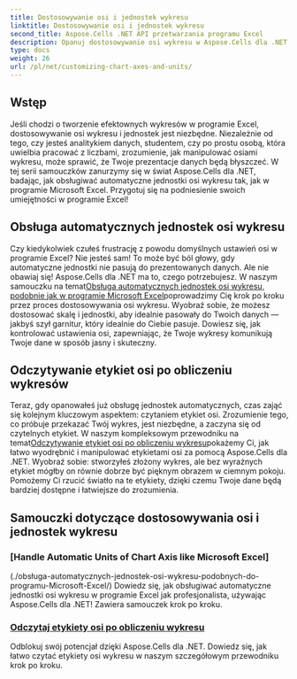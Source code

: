 ```yaml
---
title: Dostosowywanie osi i jednostek wykresu
linktitle: Dostosowywanie osi i jednostek wykresu
second_title: Aspose.Cells .NET API przetwarzania programu Excel
description: Opanuj dostosowywanie osi wykresu w Aspose.Cells dla .NET za pomocą prostych samouczków. Naucz się obsługiwać jednostki automatyczne i czytać etykiety osi jak profesjonalista w programie Excel.
type: docs
weight: 26
url: /pl/net/customizing-chart-axes-and-units/
---
```

## Wstęp

Jeśli chodzi o tworzenie efektownych wykresów w programie Excel, dostosowywanie osi wykresu i jednostek jest niezbędne. Niezależnie od tego, czy jesteś analitykiem danych, studentem, czy po prostu osobą, która uwielbia pracować z liczbami, zrozumienie, jak manipulować osiami wykresu, może sprawić, że Twoje prezentacje danych będą błyszczeć. W tej serii samouczków zanurzymy się w świat Aspose.Cells dla .NET, badając, jak obsługiwać automatyczne jednostki osi wykresu tak, jak w programie Microsoft Excel. Przygotuj się na podniesienie swoich umiejętności w programie Excel!

## Obsługa automatycznych jednostek osi wykresu

 Czy kiedykolwiek czułeś frustrację z powodu domyślnych ustawień osi w programie Excel? Nie jesteś sam! To może być ból głowy, gdy automatyczne jednostki nie pasują do prezentowanych danych. Ale nie obawiaj się! Aspose.Cells dla .NET ma to, czego potrzebujesz. W naszym samouczku na temat[Obsługa automatycznych jednostek osi wykresu, podobnie jak w programie Microsoft Excel](./handle-automatic-units-of-chart-axis-like-microsoft-excel/)poprowadzimy Cię krok po kroku przez proces dostosowywania osi wykresu. Wyobraź sobie, że możesz dostosować skalę i jednostki, aby idealnie pasowały do Twoich danych — jakbyś szył garnitur, który idealnie do Ciebie pasuje. Dowiesz się, jak kontrolować ustawienia osi, zapewniając, że Twoje wykresy komunikują Twoje dane w sposób jasny i skuteczny.

## Odczytywanie etykiet osi po obliczeniu wykresów

 Teraz, gdy opanowałeś już obsługę jednostek automatycznych, czas zająć się kolejnym kluczowym aspektem: czytaniem etykiet osi. Zrozumienie tego, co próbuje przekazać Twój wykres, jest niezbędne, a zaczyna się od czytelnych etykiet. W naszym kompleksowym przewodniku na temat[Odczytywanie etykiet osi po obliczeniu wykresu](./read-axis-labels-after-calculating-chart/)pokażemy Ci, jak łatwo wyodrębnić i manipulować etykietami osi za pomocą Aspose.Cells dla .NET. Wyobraź sobie: stworzyłeś złożony wykres, ale bez wyraźnych etykiet mógłby on równie dobrze być pięknym obrazem w ciemnym pokoju. Pomożemy Ci rzucić światło na te etykiety, dzięki czemu Twoje dane będą bardziej dostępne i łatwiejsze do zrozumienia.

## Samouczki dotyczące dostosowywania osi i jednostek wykresu
### [Handle Automatic Units of Chart Axis like Microsoft Excel]
(./obsługa-automatycznych-jednostek-osi-wykresu-podobnych-do-programu-Microsoft-Excel/)
Dowiedz się, jak obsługiwać automatyczne jednostki osi wykresu w programie Excel jak profesjonalista, używając Aspose.Cells dla .NET! Zawiera samouczek krok po kroku.
### [Odczytaj etykiety osi po obliczeniu wykresu](./read-axis-labels-after-calculating-chart/)
Odblokuj swój potencjał dzięki Aspose.Cells dla .NET. Dowiedz się, jak łatwo czytać etykiety osi wykresu w naszym szczegółowym przewodniku krok po kroku.